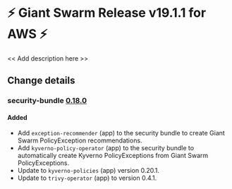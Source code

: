 # :zap: Giant Swarm Release v19.1.1 for AWS :zap:

<< Add description here >>

## Change details


### security-bundle [0.18.0](https://github.com/giantswarm/security-bundle/releases/tag/v0.18.0)

#### Added
- Add `exception-recommender` (app) to the security bundle to create Giant Swarm PolicyException recommendations.
- Add `kyverno-policy-operator` (app) to the security bundle to automatically create Kyverno PolicyExceptions from Giant Swarm PolicyExceptions.
- Update to `kyverno-policies` (app) version 0.20.1.
- Update to `trivy-operator` (app) to version 0.4.1.



